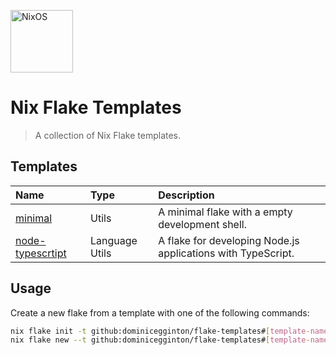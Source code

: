 [<img src="https://nixos.org/logo/nixos-logo-only-hires.png" width="100" alt="NixOS">](https://nixos.org)

# Nix Flake Templates

> A collection of Nix Flake templates.

## Templates

| Name                                            | Type           | Description                                                  |
| :---------------------------------------------- | :------------- | :----------------------------------------------------------- |
| [minimal](./minimal/flake.nix)                  | Utils          | A minimal flake with a empty development shell.              |
| [node-typescrtipt](./node-typescript/flake.nix) | Language Utils | A flake for developing Node.js applications with TypeScript. |

## Usage

Create a new flake from a template with one of the following commands:

```sh
nix flake init -t github:dominicegginton/flake-templates#[template-name]               # Create a new flake from template in the current working directory.
nix flake new --t github:dominicegginton/flake-templates#[template-name] [projct-name] # Create a new flake from tmplate and create the projects names workspace directory.
```
